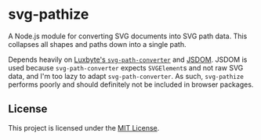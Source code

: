 # svg-pathize

A Node.js module for converting SVG documents into SVG path data. This collapses all shapes and paths down into a single path.

Depends heavily on [Luxbyte's `svg-path-converter`](https://www.npmjs.com/package/svg-path-converter) and [JSDOM](https://www.npmjs.com/package/jsdom). JSDOM is used because `svg-path-converter` expects `SVGElement`s and not raw SVG data, and I'm too lazy to adapt `svg-path-converter`. As such, `svg-pathize` performs poorly and should definitely not be included in browser packages.

## License

This project is licensed under the [MIT License](LICENSE).
